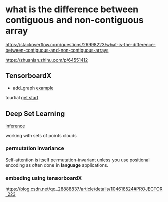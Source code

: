 
# what is the difference between contiguous and non-contiguous array
https://stackoverflow.com/questions/26998223/what-is-the-difference-between-contiguous-and-non-contiguous-arrays


https://zhuanlan.zhihu.com/p/64551412

## TensorboardX

- add_graph
[example](https://github.com/lanpa/tensorboardX/blob/master/examples/demo_graph.py)

tourtial
[get start](https://www.tensorflow.org/tensorboard/get_started)



## Deep Set Learning

[inference](https://www.inference.vc/deepsets-modeling-permutation-invariance/)


working with sets of points clouds
### permutation invariance
 Self-attention is itself permutation-invariant unless you use positional encoding as often done in **language** applications.


### embeding using tensorboardX
https://blog.csdn.net/qq_28888837/article/details/104618524#PROJECTOR_223